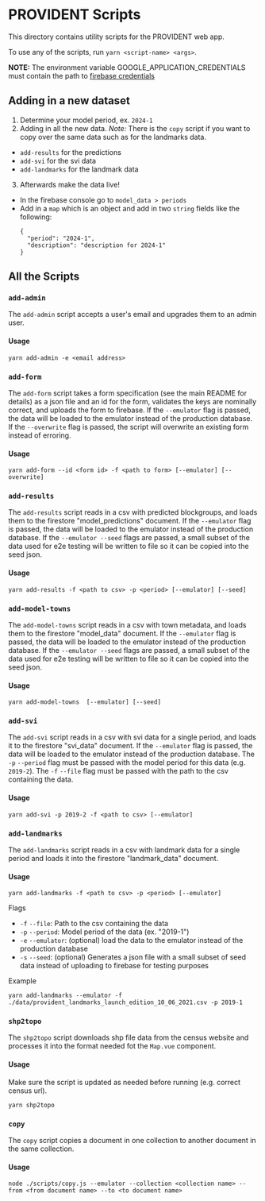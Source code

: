 # PROVIDENT Scripts

This directory contains utility scripts for the PROVIDENT web app.

To use any of the scripts, run `yarn <script-name> <args>`.

**NOTE:** The environment variable GOOGLE_APPLICATION_CREDENTIALS must contain the path to [firebase credentials](https://firebase.google.com/docs/admin/setup#initialize-sdk)

## Adding in a new dataset
1. Determine your model period, ex. `2024-1`
2. Adding in all the new data. *Note:* There is the `copy` script if you want to copy over the same data such as for the landmarks data.
  - `add-results` for the predictions
  - `add-svi` for the svi data
  - `add-landmarks` for the landmark data
3. Afterwards make the data live!
  - In the firebase console go to `model_data > periods`
  - Add in a `map` which is an object and add in two `string` fields like the following:
    ```
    {
      "period": "2024-1",
      "description": "description for 2024-1"
    }
    ```

## All the Scripts
### `add-admin`

The `add-admin` script accepts a user's email and upgrades them to an admin user.

#### Usage
```
yarn add-admin -e <email address>
```

### `add-form`

The `add-form` script takes a form specification (see the main README for details) as a json file and an id for the form, validates the keys are nominally correct, and uploads the form to firebase. If the `--emulator` flag is passed, the data will be loaded to the emulator instead of the production database.  If the `--overwrite` flag is passed, the script will overwrite an existing form instead of erroring.

#### Usage
```
yarn add-form --id <form id> -f <path to form> [--emulator] [--overwrite]
```

### `add-results`

The `add-results` script reads in a csv with predicted blockgroups, and loads them to the firestore "model_predictions" document.  If the `--emulator` flag is passed, the data will be loaded to the emulator instead of the production database.  If the `--emulator --seed` flags are passed, a small subset of the data used for e2e testing will be written to file so it can be copied into the seed json.

#### Usage
```
yarn add-results -f <path to csv> -p <period> [--emulator] [--seed]
```

### `add-model-towns`

The `add-model-towns` script reads in a csv with town metadata, and loads them to the firestore "model_data" document.  If the `--emulator` flag is passed, the data will be loaded to the emulator instead of the production database.  If the `--emulator --seed` flags are passed, a small subset of the data used for e2e testing will be written to file so it can be copied into the seed json.

#### Usage
```
yarn add-model-towns  [--emulator] [--seed]
```

### `add-svi`

The `add-svi` script reads in a csv with svi data for a single period, and loads it to the firestore "svi_data" document.  If the `--emulator` flag is passed, the data will be loaded to the emulator instead of the production database. The `-p` `--period` flag must be passed with the model period for this data (e.g. `2019-2`).  The `-f` `--file` flag must be passed with the path to the csv containing the data.

#### Usage
```
yarn add-svi -p 2019-2 -f <path to csv> [--emulator]
```

### `add-landmarks`

The `add-landmarks` script reads in a csv with landmark data for a single period and loads it into the firestore "landmark_data" document.

#### Usage
```
yarn add-landmarks -f <path to csv> -p <period> [--emulator]
```

Flags
- `-f` `--file`: Path to the csv containing the data
- `-p` `--period`: Model period of the data (ex. "2019-1")
- `-e` `--emulator`: (optional) load the data to the emulator instead of the production database
- `-s` `--seed`: (optional) Generates a json file with a small subset of seed data instead of uploading to firebase for testing purposes

Example
```
yarn add-landmarks --emulator -f ./data/provident_landmarks_launch_edition_10_06_2021.csv -p 2019-1
```

### `shp2topo`

The `shp2topo` script downloads shp file data from the census website and processes it into the format needed fot the `Map.vue` component.

#### Usage
Make sure the script is updated as needed before running (e.g. correct census url).
```
yarn shp2topo
```

### `copy`

The `copy` script copies a document in one collection to another document in the same collection.

#### Usage

```shell
node ./scripts/copy.js --emulator --collection <collection name> --from <from document name> --to <to document name>
```
